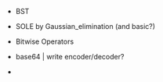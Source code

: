 * BST
* SOLE by Gaussian_elimination (and basic?)
* Bitwise Operators

* base64 | write encoder/decoder?
* 